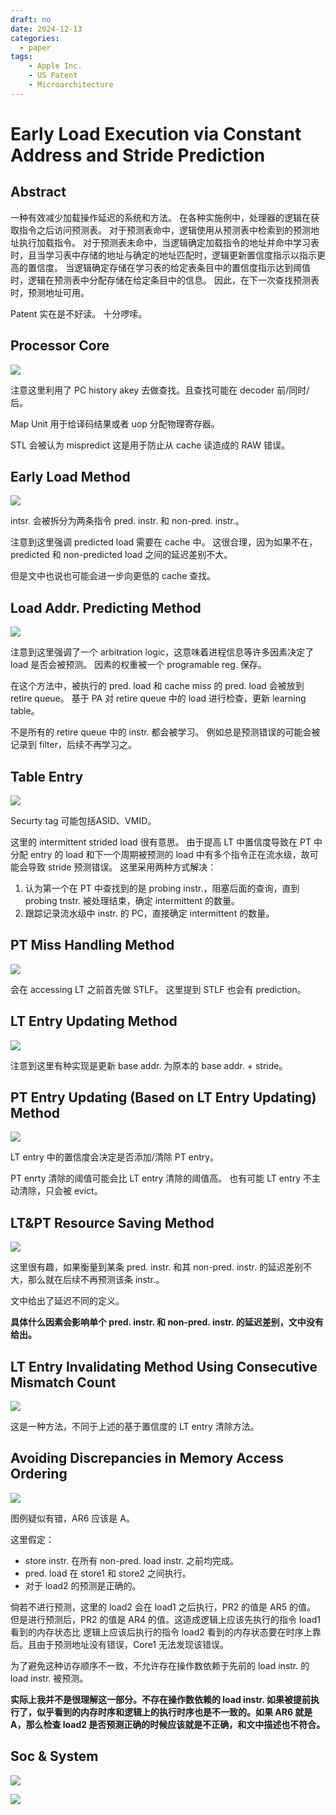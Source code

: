 ```yaml
---
draft: no
date: 2024-12-13
categories:
  - paper
tags:
    - Apple Inc.
    - US Patent
    - Microarchitecture
---
```


# Early Load Execution via Constant Address and Stride Prediction

## Abstract

一种有效减少加载操作延迟的系统和方法。
在各种实施例中，处理器的逻辑在获取指令之后访问预测表。
对于预测表命中，逻辑使用从预测表中检索到的预测地址执行加载指令。
对于预测表未命中，当逻辑确定加载指令的地址并命中学习表时，且当学习表中存储的地址与确定的地址匹配时，逻辑更新置信度指示以指示更高的置信度。
当逻辑确定存储在学习表的给定表条目中的置信度指示达到阈值时，逻辑在预测表中分配存储在给定条目中的信息。
因此，在下一次查找预测表时，预测地址可用。

Patent 实在是不好读。
十分啰嗦。

## Processor Core

![](./EarlyLoad_pic/patent-002.png)

注意这里利用了 PC history akey 去做查找。且查找可能在 decoder 前/同时/后。

Map Unit 用于给译码结果或者 uop 分配物理寄存器。

STL 会被认为 mispredict 这是用于防止从 cache 读造成的 RAW 错误。

## Early Load Method

![](./EarlyLoad_pic/patent-003.png)

intsr. 会被拆分为两条指令 pred. instr. 和 non-pred. instr.。

注意到这里强调 predicted load 需要在 cache 中。
这很合理，因为如果不在，predicted 和 non-predicted load 之间的延迟差别不大。

但是文中也说也可能会进一步向更低的 cache 查找。

## Load Addr. Predicting Method

![](./EarlyLoad_pic/patent-004.png)

注意到这里强调了一个 arbitration logic，这意味着进程信息等许多因素决定了 load 是否会被预测。
因素的权重被一个 programable reg. 保存。

在这个方法中，被执行的 pred. load 和 cache miss 的 pred. load 会被放到 retire queue。
基于 PA 对 retire queue 中的 load 进行检查，更新 learning table。

不是所有的 retire queue 中的 instr. 都会被学习。
例如总是预测错误的可能会被记录到 filter，后续不再学习之。

## Table Entry

![](./EarlyLoad_pic/patent-005.png)

Securty tag 可能包括ASID、VMID。

这里的 intermittent strided load 很有意思。
由于提高 LT 中置信度导致在 PT 中分配 entry 的 load 和下一个周期被预测的 load 中有多个指令正在流水级，故可能会导致 stride 预测错误。
这里采用两种方式解决：
1. 认为第一个在 PT 中查找到的是 probing instr.，阻塞后面的查询，直到 probing tnstr. 被处理结束，确定 intermittent 的数量。
2. 跟踪记录流水级中 instr. 的 PC，直接确定 intermittent 的数量。

## PT Miss Handling Method

![](./EarlyLoad_pic/patent-006.png)

会在 accessing LT 之前首先做 STLF。
这里提到 STLF 也会有 prediction。

## LT Entry Updating Method

![](./EarlyLoad_pic/patent-007.png)

注意到这里有种实现是更新 base addr. 为原本的 base addr. + stride。

## PT Entry Updating (Based on LT Entry Updating) Method

![](./EarlyLoad_pic/patent-008.png)

LT entry 中的置信度会决定是否添加/清除 PT entry。

PT enrty 清除的阈值可能会比 LT entry 清除的阈值高。
也有可能 LT entry 不主动清除，只会被 evict。

## LT&PT Resource Saving Method

![](./EarlyLoad_pic/patent-009.png)

这里很有趣，如果衡量到某条 pred. instr. 和其 non-pred. instr. 的延迟差别不大，那么就在后续不再预测该条 instr.。

文中给出了延迟不同的定义。

**具体什么因素会影响单个 pred. instr. 和 non-pred. instr. 的延迟差别，文中没有给出。**

## LT Entry Invalidating Method Using Consecutive Mismatch Count

![](./EarlyLoad_pic/patent-010.png)

这是一种方法，不同于上述的基于置信度的 LT entry 清除方法。

## Avoiding Discrepancies in Memory Access Ordering

![](./EarlyLoad_pic/patent-011.png)

图例疑似有错，AR6 应该是 A。

这里假定：
- store instr. 在所有 non-pred. load instr. 之前均完成。
- pred. load 在 store1 和 store2 之间执行。
- 对于 load2 的预测是正确的。

倘若不进行预测，这里的 load2 会在 load1 之后执行，PR2 的值是 AR5 的值。
但是进行预测后，PR2 的值是 AR4 的值。这造成逻辑上应该先执行的指令 load1 看到的内存状态比 逻辑上应该后执行的指令 load2 看到的内存状态要在时序上靠后。且由于预测地址没有错误，Core1 无法发现该错误。

为了避免这种访存顺序不一致，不允许存在操作数依赖于先前的 load instr. 的 load instr. 被预测。

**实际上我并不是很理解这一部分。不存在操作数依赖的 load instr. 如果被提前执行了，似乎看到的内存时序和逻辑上的执行时序也是不一致的。如果 AR6 就是 A，那么检查 load2 是否预测正确的时候应该就是不正确，和文中描述也不符合。**

## Soc & System

![](./EarlyLoad_pic/patent-012.png)

![](./EarlyLoad_pic/patent-013.png)